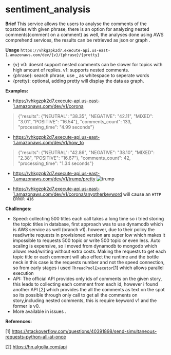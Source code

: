# sentiment_analysis
**Brief**
This service allows the users to analyse the comments of the topstories with given phrase, there is an option for analyzing nested comments(comment on a comment) as well, the analyses done using AWS comprehend services, the results can be retrieved as json or graph . 

**Usage**
`https://vhkgzpk2d7.execute-api.us-east-1.amazonaws.com/dev/{v}/{phrase}/{pretty}`
- {v} 
v0: doesnt support nested comments can be slower for topics with high amount of  replies.
v1: supports nested comments.
- {phrase}: search phrase, use _ as whitespace to seperate words
- {pretty}: optional, adding pretty will display the data as graph.

**Examples:**

- https://vhkgzpk2d7.execute-api.us-east-1.amazonaws.com/dev/v1/corona
>{"results": {"NEUTRAL": "38.35", "NEGATIVE": "42.11", "MIXED": "3.01", "POSITIVE": "16.54"}, "comments_count": 133, "processing_time": "4.99 seconds"}

- https://vhkgzpk2d7.execute-api.us-east-1.amazonaws.com/dev/v1/how_to

> {"results": {"NEUTRAL": "42.86", "NEGATIVE": "38.10", "MIXED": "2.38", "POSITIVE": "16.67"}, "comments_count": 42, "processing_time": "1.34 seconds"}

- https://vhkgzpk2d7.execute-api.us-east-1.amazonaws.com/dev/v1/trump/pretty
![trump](https://user-images.githubusercontent.com/34559152/79369189-3a96ce00-7f59-11ea-98a0-f2c2e0704ea7.png)

- https://vhkgzpk2d7.execute-api.us-east-1.amazonaws.com/dev/v1/corona/anyotherkeyword
   will cause an `HTTP ERROR 416
`


**Challenges:**
- Speed:
 collecting 500 titles each call takes a long time so i tried storing the topic titles in database, first approach was to use dynamodb which is AWS service as well (branch v1). however, due to their policy the read/write requests in provisioned version are super low which makes it impossible to requests 500 topic or write 500 topic or even less. Auto scaling is expensive, so i moved from dynamodb to mongodb which allows read/writing without extra costs.
Making the requests to get each topic title or each comment will also effect the runtime and the bottle neck in this case is the requests number and not the speed connection, so from early stages i used `ThreadPoolExecutor`[1] which allows parallel execution
- API:
The official API provides only ids of comments on the given story, this leads to collecting each comment from each id, however i found another API [2] which provides the all the comments as text on the spot so its possible through only call to get all the comments on story,including nested comments, this is require keyword v1 and the former is v0.
- More available in issues .


**References:**

[1] https://stackoverflow.com/questions/40391898/send-simultaneous-requests-python-all-at-once

[2] https://hn.algolia.com/api
